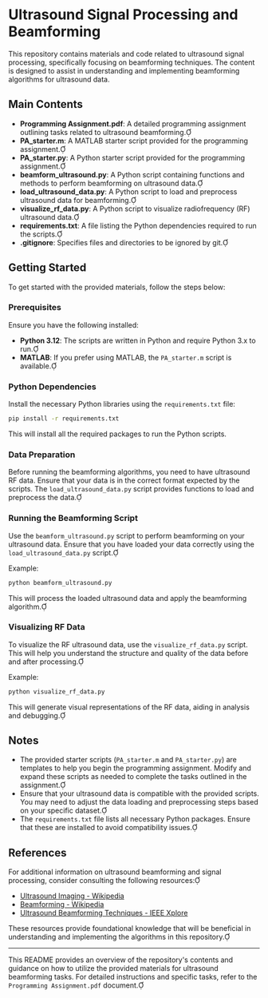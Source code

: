 # Ultrasound Signal Processing and Beamforming

This repository contains materials and code related to ultrasound signal processing, specifically focusing on beamforming techniques. The content is designed to assist in understanding and implementing beamforming algorithms for ultrasound data.

## Main Contents

- **Programming Assignment.pdf**: A detailed programming assignment outlining tasks related to ultrasound beamforming.
- **PA_starter.m**: A MATLAB starter script provided for the programming assignment.
- **PA_starter.py**: A Python starter script provided for the programming assignment.
- **beamform_ultrasound.py**: A Python script containing functions and methods to perform beamforming on ultrasound data.
- **load_ultrasound_data.py**: A Python script to load and preprocess ultrasound data for beamforming.
- **visualize_rf_data.py**: A Python script to visualize radiofrequency (RF) ultrasound data.
- **requirements.txt**: A file listing the Python dependencies required to run the scripts.
- **.gitignore**: Specifies files and directories to be ignored by git.

## Getting Started

To get started with the provided materials, follow the steps below:

### Prerequisites

Ensure you have the following installed:

- **Python 3.12**: The scripts are written in Python and require Python 3.x to run.
- **MATLAB**: If you prefer using MATLAB, the `PA_starter.m` script is available.

### Python Dependencies

Install the necessary Python libraries using the `requirements.txt` file:

```bash
pip install -r requirements.txt
```

This will install all the required packages to run the Python scripts.

### Data Preparation

Before running the beamforming algorithms, you need to have ultrasound RF data. Ensure that your data is in the correct format expected by the scripts. The `load_ultrasound_data.py` script provides functions to load and preprocess the data.

### Running the Beamforming Script

Use the `beamform_ultrasound.py` script to perform beamforming on your ultrasound data. Ensure that you have loaded your data correctly using the `load_ultrasound_data.py` script.

Example:

```bash
python beamform_ultrasound.py
```


This will process the loaded ultrasound data and apply the beamforming algorithm.

### Visualizing RF Data

To visualize the RF ultrasound data, use the `visualize_rf_data.py` script. This will help you understand the structure and quality of the data before and after processing.

Example:

```bash
python visualize_rf_data.py
```


This will generate visual representations of the RF data, aiding in analysis and debugging.

## Notes

- The provided starter scripts (`PA_starter.m` and `PA_starter.py`) are templates to help you begin the programming assignment. Modify and expand these scripts as needed to complete the tasks outlined in the assignment.
- Ensure that your ultrasound data is compatible with the provided scripts. You may need to adjust the data loading and preprocessing steps based on your specific dataset.
- The `requirements.txt` file lists all necessary Python packages. Ensure that these are installed to avoid compatibility issues.

## References

For additional information on ultrasound beamforming and signal processing, consider consulting the following resources:

- [Ultrasound Imaging - Wikipedia](https://en.wikipedia.org/wiki/Ultrasound_imaging)
- [Beamforming - Wikipedia](https://en.wikipedia.org/wiki/Beamforming)
- [Ultrasound Beamforming Techniques - IEEE Xplore](https://ieeexplore.ieee.org/document/9251565/) 

These resources provide foundational knowledge that will be beneficial in understanding and implementing the algorithms in this repository.

---

This README provides an overview of the repository's contents and guidance on how to utilize the provided materials for ultrasound beamforming tasks. For detailed instructions and specific tasks, refer to the `Programming Assignment.pdf` document. 

